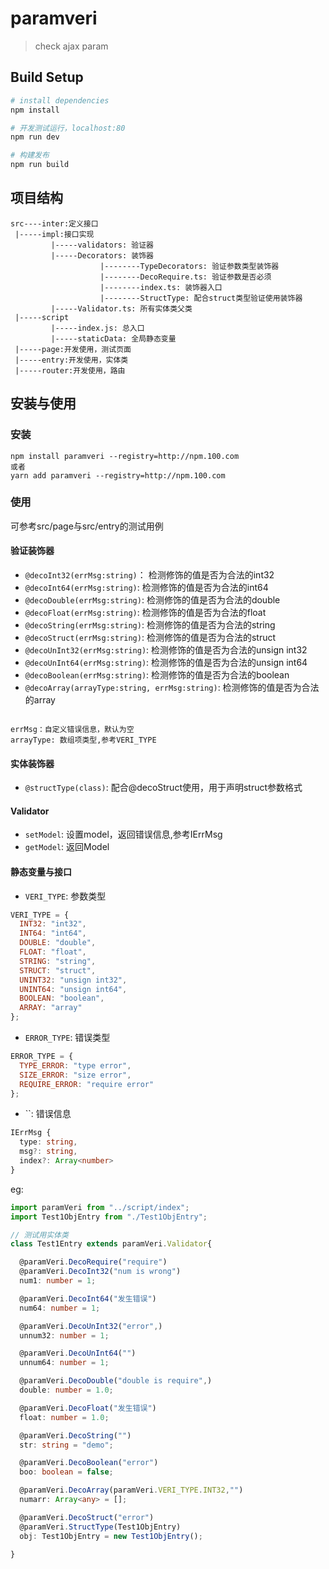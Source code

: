 # paramveri

> check ajax param

## Build Setup

``` bash
# install dependencies
npm install

# 开发测试运行，localhost:80
npm run dev

# 构建发布
npm run build
```


## 项目结构
```
src----inter:定义接口
 |-----impl:接口实现
         |-----validators: 验证器
         |-----Decorators: 装饰器
                    |--------TypeDecorators: 验证参数类型装饰器
                    |--------DecoRequire.ts: 验证参数是否必须
                    |--------index.ts: 装饰器入口
                    |--------StructType: 配合struct类型验证使用装饰器
         |-----Validator.ts: 所有实体类父类
 |-----script
         |-----index.js: 总入口
         |-----staticData: 全局静态变量
 |-----page:开发使用，测试页面
 |-----entry:开发使用，实体类
 |-----router:开发使用，路由
```

## 安装与使用
### 安装
```
npm install paramveri --registry=http://npm.100.com
或者
yarn add paramveri --registry=http://npm.100.com
```
### 使用
可参考src/page与src/entry的测试用例

#### 验证装饰器
+ `@decoInt32(errMsg:string)`： 检测修饰的值是否为合法的int32
+ `@decoInt64(errMsg:string)`:  检测修饰的值是否为合法的int64
+ `@decoDouble(errMsg:string)`:  检测修饰的值是否为合法的double
+ `@decoFloat(errMsg:string)`:  检测修饰的值是否为合法的float
+ `@decoString(errMsg:string)`:  检测修饰的值是否为合法的string
+ `@decoStruct(errMsg:string)`:  检测修饰的值是否为合法的struct
+ `@decoUnInt32(errMsg:string)`:  检测修饰的值是否为合法的unsign int32
+ `@decoUnInt64(errMsg:string)`:  检测修饰的值是否为合法的unsign int64
+ `@decoBoolean(errMsg:string)`:  检测修饰的值是否为合法的boolean
+ `@decoArray(arrayType:string, errMsg:string)`:  检测修饰的值是否为合法的array
```

errMsg：自定义错误信息，默认为空
arrayType: 数组项类型,参考VERI_TYPE

```

#### 实体装饰器
+ `@structType(class)`: 配合@decoStruct使用，用于声明struct参数格式

#### Validator
+ `setModel`: 设置model，返回错误信息,参考IErrMsg
+ `getModel`: 返回Model

#### 静态变量与接口
+ `VERI_TYPE`: 参数类型
```js
VERI_TYPE = {
  INT32: "int32",
  INT64: "int64",
  DOUBLE: "double",
  FLOAT: "float",
  STRING: "string",
  STRUCT: "struct",
  UNINT32: "unsign int32",
  UNINT64: "unsign int64",
  BOOLEAN: "boolean",
  ARRAY: "array"
};
```
+ `ERROR_TYPE`: 错误类型
```js
ERROR_TYPE = {
  TYPE_ERROR: "type error",
  SIZE_ERROR: "size error",
  REQUIRE_ERROR: "require error"
};
```

+ ``: 错误信息
```ts
IErrMsg {
  type: string,
  msg?: string,
  index?: Array<number>
}
```

eg:
```ts
import paramVeri from "../script/index";
import Test1ObjEntry from "./Test1ObjEntry";

// 测试用实体类
class Test1Entry extends paramVeri.Validator{

  @paramVeri.DecoRequire("require")
  @paramVeri.DecoInt32("num is wrong")
  num1: number = 1;

  @paramVeri.DecoInt64("发生错误")
  num64: number = 1;

  @paramVeri.DecoUnInt32("error",)
  unnum32: number = 1;

  @paramVeri.DecoUnInt64("")
  unnum64: number = 1;

  @paramVeri.DecoDouble("double is require",)
  double: number = 1.0;

  @paramVeri.DecoFloat("发生错误")
  float: number = 1.0;

  @paramVeri.DecoString("")
  str: string = "demo";

  @paramVeri.DecoBoolean("error")
  boo: boolean = false;

  @paramVeri.DecoArray(paramVeri.VERI_TYPE.INT32,"")
  numarr: Array<any> = [];

  @paramVeri.DecoStruct("error")
  @paramVeri.StructType(Test1ObjEntry)
  obj: Test1ObjEntry = new Test1ObjEntry();

}
```

